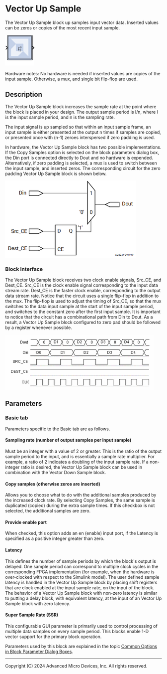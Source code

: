 # Vector Up Sample

The Vector Up Sample block up samples input vector data. Inserted values
can be zeros or copies of the most recent input sample.

![](./Images/block.png)

Hardware notes: No hardware is needed if inserted values are copies of
the input sample. Otherwise, a mux, and single bit flip-flop are used.

## Description

The Vector Up Sample block increases the sample rate at the point where
the block is placed in your design. The output sample period is l/n,
where l is the input sample period, and n is the sampling rate.

The input signal is up sampled so that within an input sample frame, an
input sample is either presented at the output n times if samples are
copied, or presented once with (n-1) zeroes interspersed if zero padding
is used.

In hardware, the Vector Up Sample block has two possible
implementations. If the Copy Samples option is selected on the block
parameters dialog box, the Din port is connected directly to Dout and no
hardware is expended. Alternatively, if zero padding is selected, a mux
is used to switch between the input sample, and inserted zeros. The
corresponding circuit for the zero padding Vector Up Sample block is
shown below.

  
![](./Images/whu1538085508491.png)  

### Block Interface

The Vector Up Sample block receives two clock enable signals, Src_CE,
and Dest_CE. Src_CE is the clock enable signal corresponding to the
input data stream rate. Dest_CE is the faster clock enable,
corresponding to the output data stream rate. Notice that the circuit
uses a single flip-flop in addition to the mux. The flip-flop is used to
adjust the timing of Src_CE, so that the mux switches to the data input
sample at the start of the input sample period, and switches to the
constant zero after the first input sample. It is important to notice
that the circuit has a combinational path from Din to Dout. As a result,
a Vector Up Sample block configured to zero pad should be followed by a
register whenever possible.
  
![](./Images/xpp1538085509896.png)  

## Parameters

### Basic tab  
Parameters specific to the Basic tab are as follows.

#### Sampling rate (number of output samples per input sample)  
Must be an integer with a value of 2 or greater. This is the ratio of
the output sample period to the input, and is essentially a sample rate
multiplier. For example, a ratio of 2 indicates a doubling of the input
sample rate. If a non-integer ratio is desired, the Vector Up Sample
block can be used in combination with the Vector Down Sample block.

#### Copy samples (otherwise zeros are inserted)  
Allows you to choose what to do with the additional samples produced by
the increased clock rate. By selecting Copy Samples, the same sample is
duplicated (copied) during the extra sample times. If this checkbox is
not selected, the additional samples are zero.

#### Provide enable port  
When checked, this option adds an en (enable) input port, if the Latency
is specified as a positive integer greater than zero.

#### Latency  
This defines the number of sample periods by which the block's output is
delayed. One sample period can correspond to multiple clock cycles in
the corresponding FPGA implementation (for example, when the hardware is
over-clocked with respect to the Simulink model). The user defined
sample latency is handled in the Vector Up Sample block by placing shift
registers that are clock enabled at the input sample rate, on the input
of the block. The behavior of a Vector Up Sample block with non-zero
latency is similar to putting a delay block, with equivalent latency, at
the input of an Vector Up Sample block with zero latency.

#### Super Sample Rate (SSR)
This configurable GUI parameter is primarily
used to control processing of multiple data samples on every sample
period. This blocks enable 1-D vector support for the primary block
operation.

Parameters used by this block are explained in the topic [Common Options
in Block Parameter Dialog
Boxes](../../GEN/common-options/README.md).

--------------
Copyright (C) 2024 Advanced Micro Devices, Inc.
All rights reserved.
